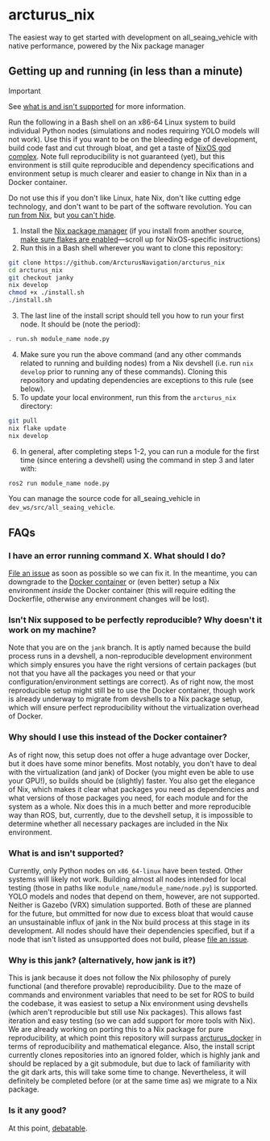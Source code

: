 # arcturus_nix

The easiest way to get started with development on all_seaing_vehicle with native performance, powered by the Nix package manager

## Getting up and running (in less than a minute)

> [!IMPORTANT]
> See [what is and isn't supported](#what-is-and-isnt-supported) for more information.

Run the following in a Bash shell on an x86-64 Linux system to build individual Python nodes (simulations and nodes requiring YOLO models will not work).
Use this if you want to be on the bleeding edge of development, build code fast and cut through bloat, and get a taste of [NixOS god complex](https://www.reddit.com/r/NixOS/comments/kauf1m/dealing_with_post_nixflake_god_complex/).
Note full reproducibility is not guaranteed (yet), but this environment is still quite reproducible and dependency specifications and environment setup is much clearer and easier to change in Nix than in a Docker container.

Do not use this if you don't like Linux, hate Nix, don't like cutting edge technology, and don't want to be part of the software revolution.
You can [run from Nix](https://github.com/ArcturusNavigation/arcturus_docker), but [you can't hide](https://www.reddit.com/r/Nix/comments/19a2vqq/anyone_else_replacing_docker_compose_with_nix/).

1. Install the [Nix package manager](https://github.com/DeterminateSystems/nix-installer) (if you install from another source, [make sure flakes are enabled](https://nixos.wiki/wiki/Flakes#Other_Distros,_without_Home-Manager)—scroll up for NixOS-specific instructions)
2. Run this in a Bash shell wherever you want to clone this repository:

```bash
git clone https://github.com/ArcturusNavigation/arcturus_nix
cd arcturus_nix
git checkout janky
nix develop
chmod +x ./install.sh
./install.sh
```

3. The last line of the install script should tell you how to run your first node. It should be (note the period):

```bash
. run.sh module_name node.py
```

4. Make sure you run the above command (and any other commands related to running and building nodes) from a Nix devshell (i.e. run `nix develop` prior to running any of these commands). Cloning this repository and updating dependencies are exceptions to this rule (see below).
5. To update your local environment, run this from the `arcturus_nix` directory:

```bash
git pull
nix flake update
nix develop
```

6. In general, after completing steps 1-2, you can run a module for the first time (since entering a devshell) using the command in step 3 and later with:

```bash
ros2 run module_name node.py
```

You can manage the source code for all_seaing_vehicle in `dev_ws/src/all_seaing_vehicle`.

## FAQs

### I have an error running command X. What should I do?

[File an issue](https://github.com/ArcturusNavigation/arcturus_nix/issues/new) as soon as possible so we can fix it.
In the meantime, you can downgrade to the [Docker container](https://github.com/ArcturusNavigation/arcturus_docker) or (even better) setup a Nix environment _inside_ the Docker container (this will require editing the Dockerfile, otherwise any environment changes will be lost).

### Isn't Nix supposed to be perfectly reproducible? Why doesn't it work on my machine?

Note that you are on the `jank` branch. It is aptly named because the build process runs in a devshell, a non-reproducible development environment which simply ensures you have the right versions of certain packages (but not that you have all the packages you need or that your configuration/environment settings are correct).
As of right now, the most reproducible setup might still be to use the Docker container, though work is already underway to migrate from devshells to a Nix package setup, which will ensure perfect reproducibility without the virtualization overhead of Docker.

### Why should I use this instead of the Docker container?

As of right now, this setup does not offer a huge advantage over Docker, but it does have some minor benefits.
Most notably, you don't have to deal with the virtualization (and jank) of Docker (you might even be able to use your GPU!), so builds should be (slightly) faster.
You also get the elegance of Nix, which makes it clear what packages you need as dependencies and what versions of those packages you need, for each module and for the system as a whole.
Nix does this in a much better and more reproducible way than ROS, but, currently, due to the devshell setup, it is impossible to determine whether all necessary packages are included in the Nix environment.

### What is and isn't supported?

Currently, only Python nodes on `x86_64-linux` have been tested.
Other systems will likely not work.
Building almost all nodes intended for local testing (those in paths like `module_name/module_name/node.py`) is supported.
YOLO models and nodes that depend on them, however, are not supported.
Neither is Gazebo (VRX) simulation supported.
Both of these are planned for the future, but ommitted for now due to excess bloat that would cause an unsustainable influx of jank in the Nix build process at this stage in its development.
All nodes should have their dependencies specified, but if a node that isn't listed as unsupported does not build, please [file an issue](https://github.com/ArcturusNavigation/arcturus_nix/issues/new).

### Why is this jank? (alternatively, how jank is it?)

This is jank because it does not follow the Nix philosophy of purely functional (and therefore provable) reproducibility.
Due to the maze of commands and environment variables that need to be set for ROS to build the codebase, it was easiest to setup a Nix environment using devshells (which aren't reproducible but still use Nix packages).
This allows fast iteration and easy testing (so we can add support for more tools with Nix).
We are already working on porting this to a Nix package for pure reproducibility, at which point this repository will surpass [arcturus_docker](https://github.com/ArcturusNavigation/arcturus_docker) in terms of reproducibility and mathematical elegance.
Also, the install script currently clones repositories into an ignored folder, which is highly jank and should be replaced by a git submodule, but due to lack of familiarity with the git dark arts, this will take some time to change.
Nevertheless, it will definitely be completed before (or at the same time as) we migrate to a Nix package.

### Is it any good?

At this point, [debatable](https://news.ycombinator.com/item?id=3067434).
